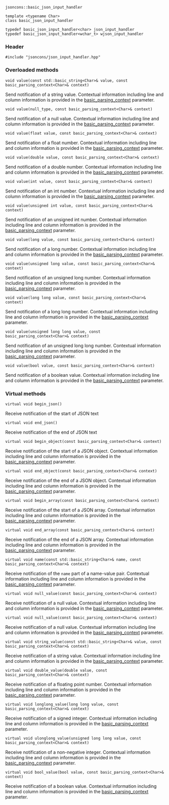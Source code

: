     jsoncons::basic_json_input_handler

    template <typename Char>
    class basic_json_input_handler

    typedef basic_json_input_handler<char> json_input_handler
    typedef basic_json_input_handler<wchar_t> wjson_input_handler

### Header

    #include "jsoncons/json_input_handler.hpp"

### Overloaded methods

    void value(const std::basic_string<Char>& value, const basic_parsing_context<Char>& context)
Send notification of a string value. Contextual information including
line and column information is provided in the [basic_parsing_context<Char>](basic_parsing_context) parameter. 

    void value(null_type, const basic_parsing_context<Char>& context)
Send notification of a null value. Contextual information including
line and column information is provided in the [basic_parsing_context<Char>](basic_parsing_context) parameter. 

    void value(float value, const basic_parsing_context<Char>& context)
Send notification of a float number. Contextual information including
line and column information is provided in the [basic_parsing_context<Char>](basic_parsing_context) parameter. 

    void value(double value, const basic_parsing_context<Char>& context)
Send notification of a double number. Contextual information including
line and column information is provided in the [basic_parsing_context<Char>](basic_parsing_context) parameter. 

    void value(int value, const basic_parsing_context<Char>& context)
Send notification of an int number. Contextual information including
line and column information is provided in the [basic_parsing_context<Char>](basic_parsing_context) parameter. 

    void value(unsigned int value, const basic_parsing_context<Char>& context)
Send notification of an unsigned int number. Contextual information including
line and column information is provided in the [basic_parsing_context<Char>](basic_parsing_context) parameter. 

    void value(long value, const basic_parsing_context<Char>& context)
Send notification of a long number. Contextual information including
line and column information is provided in the [basic_parsing_context<Char>](basic_parsing_context) parameter. 

    void value(unsigned long value, const basic_parsing_context<Char>& context)
Send notification of an unsigned long number. Contextual information including
line and column information is provided in the [basic_parsing_context<Char>](basic_parsing_context) parameter. 

    void value(long long value, const basic_parsing_context<Char>& context)
Send notification of a long long number. Contextual information including
line and column information is provided in the [basic_parsing_context<Char>](basic_parsing_context) parameter. 

    void value(unsigned long long value, const basic_parsing_context<Char>& context)
Send notification of an unsigned long long number. Contextual information including
line and column information is provided in the [basic_parsing_context<Char>](basic_parsing_context) parameter. 

    void value(bool value, const basic_parsing_context<Char>& context)
Send notification of a boolean value. Contextual information including
line and column information is provided in the [basic_parsing_context<Char>](basic_parsing_context) parameter. 

### Virtual methods

    virtual void begin_json()
Receive notification of the start of JSON text

    virtual void end_json()
Receive notification of the end of JSON text

    virtual void begin_object(const basic_parsing_context<Char>& context)
Receive notification of the start of a JSON object. Contextual information including
line and column information is provided in the [basic_parsing_context<Char>](basic_parsing_context) parameter. 

    virtual void end_object(const basic_parsing_context<Char>& context)
Receive notification of the end of a JSON object. Contextual information including
line and column information is provided in the [basic_parsing_context<Char>](basic_parsing_context) parameter. 

    virtual void begin_array(const basic_parsing_context<Char>& context)
Receive notification of the start of a JSON array. Contextual information including
line and column information is provided in the [basic_parsing_context<Char>](basic_parsing_context) parameter. 

    virtual void end_array(const basic_parsing_context<Char>& context)
Receive notification of the end of a JSON array. Contextual information including
line and column information is provided in the [basic_parsing_context<Char>](basic_parsing_context) parameter. 

    virtual void name(const std::basic_string<Char>& name, const basic_parsing_context<Char>& context)
Receive notification of the `name` part of a name-value pair. Contextual information including
line and column information is provided in the [basic_parsing_context<Char>](basic_parsing_context) parameter.  

    virtual void null_value(const basic_parsing_context<Char>& context)
Receive notification of a null value. Contextual information including
line and column information is provided in the [basic_parsing_context<Char>](basic_parsing_context) parameter. 

    virtual void null_value(const basic_parsing_context<Char>& context)
Receive notification of a null value. Contextual information including
line and column information is provided in the [basic_parsing_context<Char>](basic_parsing_context) parameter. 

    virtual void string_value(const std::basic_string<Char>& value, const basic_parsing_context<Char>& context)
Receive notification of a string value. Contextual information including
line and column information is provided in the [basic_parsing_context<Char>](basic_parsing_context) parameter. 

    virtual void double_value(double value, const basic_parsing_context<Char>& context)
Receive notification of a floating point number. Contextual information including
line and column information is provided in the [basic_parsing_context<Char>](basic_parsing_context) parameter. 

    virtual void longlong_value(long long value, const basic_parsing_context<Char>& context)
Receive notification of a signed integer. Contextual information including
line and column information is provided in the [basic_parsing_context<Char>](basic_parsing_context) parameter. 

    virtual void ulonglong_value(unsigned long long value, const basic_parsing_context<Char>& context)
Receive notification of a non-negative integer. Contextual information including
line and column information is provided in the [basic_parsing_context<Char>](basic_parsing_context) parameter. 

    virtual void bool_value(bool value, const basic_parsing_context<Char>& context)
Receive notification of a boolean value. Contextual information including
line and column information is provided in the [basic_parsing_context<Char>](basic_parsing_context) parameter. 

